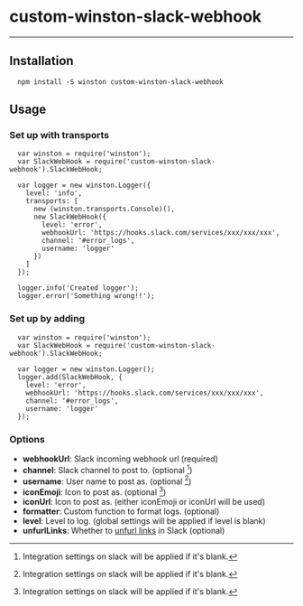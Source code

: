 # custom-winston-slack-webhook
------

## Installation

```
  npm install -S winston custom-winston-slack-webhook
```

## Usage

### Set up with transports

```
  var winston = require('winston');
  var SlackWebHook = require('custom-winston-slack-webhook').SlackWebHook;

  var logger = new winston.Logger({
    level: 'info',
    transports: [
      new (winston.transports.Console)(),
      new SlackWebHook({
        level: 'error',
        webhookUrl: 'https://hooks.slack.com/services/xxx/xxx/xxx',
        channel: '#error_logs',
        username: 'logger'
      })
    ]
  });

  logger.info('Created logger');
  logger.error('Something wrong!!');
```

### Set up by adding

```
  var winston = require('winston');
  var SlackWebHook = require('custom-winston-slack-webhook').SlackWebHook;

  var logger = new winston.Logger();
  logger.add(SlackWebHook, {
    level: 'error',
    webhookUrl: 'https://hooks.slack.com/services/xxx/xxx/xxx',
    channel: '#error_logs',
    username: 'logger'
  });
```

### Options

- **webhookUrl**: Slack incoming webhook url (required)
- **channel**: Slack channel to post to. (optional [^1])
- **username**: User name to post as. (optional [^1])
- **iconEmoji**: Icon to post as. (optional [^1])
- **iconUrl**: Icon to post as. (either iconEmoji or iconUrl will be used)
- **formatter**: Custom function to format logs. (optional)
- **level**: Level to log. (global settings will be applied if level is blank)
- **unfurlLinks**: Whether to [unfurl links](https://api.slack.com/docs/message-attachments#unfurling) in Slack (optional)

[^1]: Integration settings on slack will be applied if it's blank.
